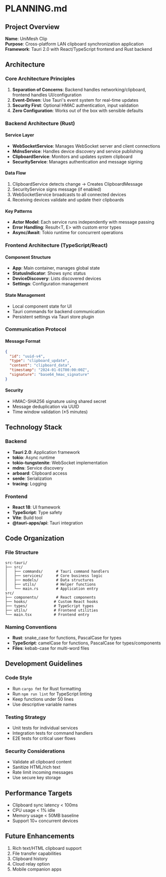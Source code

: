 # PLANNING.md

## Project Overview
**Name**: UniMesh Clip  
**Purpose**: Cross-platform LAN clipboard synchronization application  
**Framework**: Tauri 2.0 with React/TypeScript frontend and Rust backend

## Architecture

### Core Architecture Principles
1. **Separation of Concerns**: Backend handles networking/clipboard, frontend handles UI/configuration
2. **Event-Driven**: Use Tauri's event system for real-time updates
3. **Security First**: Optional HMAC authentication, input validation
4. **Zero Configuration**: Works out of the box with sensible defaults

### Backend Architecture (Rust)

#### Service Layer
- **WebSocketService**: Manages WebSocket server and client connections
- **MdnsService**: Handles device discovery and service publishing
- **ClipboardService**: Monitors and updates system clipboard
- **SecurityService**: Manages authentication and message signing

#### Data Flow
1. ClipboardService detects change → Creates ClipboardMessage
2. SecurityService signs message (if enabled)
3. WebSocketService broadcasts to all connected devices
4. Receiving devices validate and update their clipboards

#### Key Patterns
- **Actor Model**: Each service runs independently with message passing
- **Error Handling**: Result<T, E> with custom error types
- **Async/Await**: Tokio runtime for concurrent operations

### Frontend Architecture (TypeScript/React)

#### Component Structure
- **App**: Main container, manages global state
- **StatusIndicator**: Shows sync status
- **DeviceDiscovery**: Lists discovered devices
- **Settings**: Configuration management

#### State Management
- Local component state for UI
- Tauri commands for backend communication
- Persistent settings via Tauri store plugin

### Communication Protocol

#### Message Format
```json
{
  "id": "uuid-v4",
  "type": "clipboard_update",
  "content": "clipboard_data",
  "timestamp": "2024-01-01T00:00:00Z",
  "signature": "base64_hmac_signature"
}
```

#### Security
- HMAC-SHA256 signature using shared secret
- Message deduplication via UUID
- Time window validation (±5 minutes)

## Technology Stack

### Backend
- **Tauri 2.0**: Application framework
- **tokio**: Async runtime
- **tokio-tungstenite**: WebSocket implementation
- **mdns**: Service discovery
- **arboard**: Clipboard access
- **serde**: Serialization
- **tracing**: Logging

### Frontend
- **React 18**: UI framework
- **TypeScript**: Type safety
- **Vite**: Build tool
- **@tauri-apps/api**: Tauri integration

## Code Organization

### File Structure
```
src-tauri/
├── src/
│   ├── commands/      # Tauri command handlers
│   ├── services/      # Core business logic
│   ├── models/        # Data structures
│   ├── utils/         # Helper functions
│   └── main.rs        # Application entry
src/
├── components/        # React components
├── hooks/            # Custom React hooks
├── types/            # TypeScript types
├── utils/            # Frontend utilities
└── main.tsx          # Frontend entry
```

### Naming Conventions
- **Rust**: snake_case for functions, PascalCase for types
- **TypeScript**: camelCase for functions, PascalCase for types/components
- **Files**: kebab-case for multi-word files

## Development Guidelines

### Code Style
- Run `cargo fmt` for Rust formatting
- Run `npm run lint` for TypeScript linting
- Keep functions under 50 lines
- Use descriptive variable names

### Testing Strategy
- Unit tests for individual services
- Integration tests for command handlers
- E2E tests for critical user flows

### Security Considerations
- Validate all clipboard content
- Sanitize HTML/rich text
- Rate limit incoming messages
- Use secure key storage

## Performance Targets
- Clipboard sync latency < 100ms
- CPU usage < 1% idle
- Memory usage < 50MB baseline
- Support 10+ concurrent devices

## Future Enhancements
1. Rich text/HTML clipboard support
2. File transfer capabilities
3. Clipboard history
4. Cloud relay option
5. Mobile companion apps
